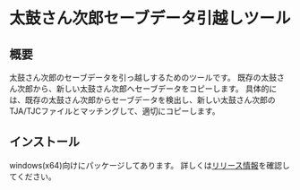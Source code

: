 # 太鼓さん次郎セーブデータ引越しツール

## 概要
太鼓さん次郎のセーブデータを引っ越しするためのツールです。
既存の太鼓さん次郎から、新しい太鼓さん次郎へセーブデータをコピーします。
具体的には、既存の太鼓さん次郎からセーブデータを検出し、新しい太鼓さん次郎のTJA/TJCファイルとマッチングして、適切にコピーします。

## インストール
windows(x64)向けにパッケージしてあります。
詳しくは[リリース情報](https://github.com/sititou70/move_jiro_savedata/releases)を確認してください。
